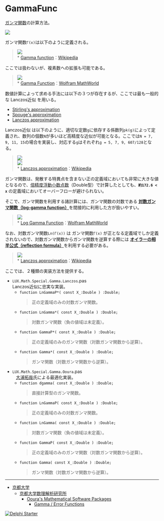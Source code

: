 # GammaFunc
[ガンマ関数](https://ja.wikipedia.org/wiki/ガンマ関数)の計算方法。

![](https://media.githubusercontent.com/media/LUXOPHIA/GammaFunc/master/--------/Gamma.png)

ガンマ関数`Γ(x)`は以下のように定義される。

> ![](https://wikimedia.org/api/rest_v1/media/math/render/svg/d40bd2656c5d261718de71dc3c623e3669bcc480)  
> \* [Gamma function](https://en.wikipedia.org/wiki/Gamma_function)：[Wikipedia](https://en.wikipedia.org)

ここでは扱わないが、複素数への拡張も可能である。

> ![](http://mathworld.wolfram.com/images/interactive/GammaReImAbs.gif)  
> \* [Gamma Function](http://mathworld.wolfram.com/GammaFunction.html)：[Wolfram MathWorld](http://mathworld.wolfram.com)

数値計算によって求める手法には以下の３つが存在するが、ここでは最も一般的な Lanczos近似 を用いる。
* [Stirling's approximation](https://ja.wikipedia.org/wiki/スターリングの近似)
* [Spouge's approximation](https://en.wikipedia.org/wiki/Spouge%27s_approximation)
* [Lanczos approximation](https://en.wikipedia.org/wiki/Lanczos_approximation)

Lanczos近似 は以下のように、適切な定数`g`に依存する係数列`pk(g)`によって定義され、数列の個数`N`が多いほど高精度な近似が可能となる。ここでは`N = 7, 9, 11, 15`の場合を実装し、対応する`g`はそれぞれ`g = 5, 7, 9, 607/128`となる。 

> ![](https://wikimedia.org/api/rest_v1/media/math/render/svg/d69a2c80753172cbeac791e9a2b087ff58ba7d84)  
> ![](https://wikimedia.org/api/rest_v1/media/math/render/svg/63215a71cb9d0058b928f302856859a89045acd2)  
> \* [Lanczos approximation](https://en.wikipedia.org/wiki/Lanczos_approximation)：[Wikipedia](https://en.wikipedia.org)

ガンマ関数は、発散する特異点を含まない正の定義域においても非常に大きな値となるので、[倍精度浮動小数点数](https://ja.wikipedia.org/wiki/倍精度浮動小数点数)（Double型）で計算したとしても、**`約172.6 < x`** の定義域においてオーバーフローが避けられない。


そこで、ガンマ関数を利用する諸計算には、ガンマ関数の対数である [**対数ガンマ関数（log-gamma function）**](https://en.wikipedia.org/wiki/Gamma_function#The_log-gamma_function)を間接的に利用した方が扱いやすい。

> ![](http://mathworld.wolfram.com/images/interactive/LogGammaReImAbs.gif)  
> \* [Log Gamma Function](http://mathworld.wolfram.com/LogGammaFunction.html)：[Wolfram MathWorld](http://mathworld.wolfram.com)

なお、対数ガンマ関数`Ln(Γ(x))` は ガンマ関数`Γ(x)` が正となる定義域でしか定義されないので、対数ガンマ関数からガンマ関数を逆算する際には [**オイラーの相半公式（reflection formula）**](https://ja.wikipedia.org/wiki/ガンマ関数#.E7.9B.B8.E5.8D.8A.E5.85.AC.E5.BC.8F)を利用する必要がある。

> ![](https://wikimedia.org/api/rest_v1/media/math/render/svg/6cc677d086fe3a8fe0c5eb3d5bca460565de56b5)  
> \* [Lanczos approximation](https://en.wikipedia.org/wiki/Lanczos_approximation)：[Wikipedia](https://en.wikipedia.org)

ここでは、２種類の実装方法を提供する。

* `LUX.Math.Special.Gamma.Lanczos`.pas  
    Lanczos近似に忠実な実装。
    * `function LnGammaP*( const X_:Double ) :Double;`  
        > 正の定義域のみの対数ガンマ関数。
    * `function LnGamma*( const X_:Double ) :Double;`
        > 対数ガンマ関数（負の値域は未定義）。
    * `function GammaP*( const X_:Double ) :Double;`
        > 正の定義域のみのガンマ関数（対数ガンマ関数から逆算）。
    * `function Gamma*( const X_:Double ) :Double;`
        > ガンマ関数（対数ガンマ関数から逆算）。
* `LUX.Math.Special.Gamma.Ooura`.pas  
    [大浦拓哉](http://www.kurims.kyoto-u.ac.jp/~ooura/profile-j.html)氏による最適化実装。
    * `function dgamma( const X_:Double ) :Double;`  
        > 直接計算型のガンマ関数。
    * `function LnGammaP( const X_:Double ) :Double;`  
        > 正の定義域のみの対数ガンマ関数。
    * `function LnGamma( const X_:Double ) :Double;`  
        > 対数ガンマ関数（負の値域は未定義）。
    * `function GammaP( const X_:Double ) :Double;`
        > 正の定義域のみのガンマ関数（対数ガンマ関数から逆算）。
    * `function Gamma( const X_:Double ) :Double;`
        > ガンマ関数（対数ガンマ関数から逆算）。

----

* [京都大学](http://www.kyoto-u.ac.jp/ja)
    * [京都大学数理解析研究所](http://www.kurims.kyoto-u.ac.jp/ja/index.html)
        * [Ooura's Mathematical Software Packages](http://www.kurims.kyoto-u.ac.jp/~ooura/index-j.html)
            * [Gamma / Error Functions](http://www.kurims.kyoto-u.ac.jp/~ooura/gamerf-j.html)

[![Delphi Starter](http://img.en25.com/EloquaImages/clients/Embarcadero/%7B063f1eec-64a6-4c19-840f-9b59d407c914%7D_dx-starter-bn159.png)](https://www.embarcadero.com/jp/products/delphi/starter)
